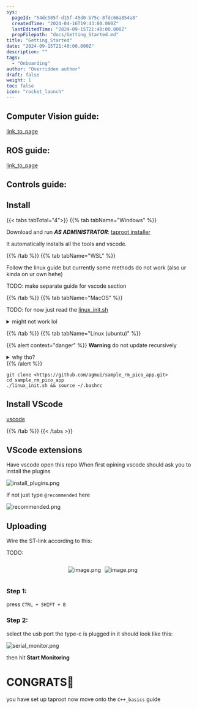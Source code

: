 ```yaml
---
sys:
  pageId: "54dc585f-d15f-45d0-b75c-8fdc66a854a8"
  createdTime: "2024-04-16T19:43:00.000Z"
  lastEditedTime: "2024-09-15T21:40:00.000Z"
  propFilepath: "docs/Getting_Started.md"
title: "Getting_Started"
date: "2024-09-15T21:40:00.000Z"
description: ""
tags:
  - "Onboarding"
author: "Overridden author"
draft: false
weight: 1
toc: false
icon: "rocket_launch"
---
```


## Computer Vision guide:

[link_to_page](86d45bc0-388b-4d26-8848-44f255f73d0e)

## ROS guide:

[link_to_page](3c76c1de-ec8f-46d6-8b0a-294005edc2d5)

## Controls guide:

## Install

{{< tabs tabTotal="4">}}
{{% tab tabName="Windows" %}}

Download and run _**AS ADMINISTRATOR**_: [taproot installer](https://github.com/Thornbots/TeachingFreshies/releases/tag/1.0)

It automatically installs all the tools and vscode.

{{% /tab %}}
{{% tab tabName="WSL" %}}

Follow the linux guide but currently some methods do not work (also ur kinda on ur own hehe)

TODO: make separate guide for vscode section

{{% /tab %}}
{{% tab tabName="MacOS" %}}

TODO: for now just read the [linux_init.sh](https://github.com/agmui/sample_rm_pico_app/blob/main/linux_init.sh)

<details>
<summary>might not work lol</summary>

`brew install libusb pkg-config`

Next install: [vscode](https://code.visualstudio.com/Download)

</details>

{{% /tab %}}
{{% tab tabName="Linux (ubuntu)" %}}

{{% alert context="danger" %}}
**Warning** do not update recursively
<details>
<summary>why tho?</summary>
There are some submodules that may go on for a while (like tinyusb) and I highly
recommend you don't need to get them.
If you want to see what submodules I update just look in `linux_init.sh`
</details>
{{% /alert %}}

```shell
git clone <https://github.com/agmui/sample_rm_pico_app.git>
cd sample_rm_pico_app
./linux_init.sh && source ~/.bashrc
```

## Install VScode

[vscode](https://code.visualstudio.com/Download)

{{% /tab %}}
{{< /tabs >}}

## VScode extensions

Have vscode open this repo
When first opining vscode should ask you to install the plugins

![install_plugins.png](https://prod-files-secure.s3.us-west-2.amazonaws.com/d518164a-d88e-44d1-a4ee-3adb3bd8bce0/89bd30f0-1825-4e77-867b-0a41ce370880/install_plugins.png?X-Amz-Algorithm=AWS4-HMAC-SHA256&X-Amz-Content-Sha256=UNSIGNED-PAYLOAD&X-Amz-Credential=ASIAZI2LB4666ETUPPUC%2F20250428%2Fus-west-2%2Fs3%2Faws4_request&X-Amz-Date=20250428T170725Z&X-Amz-Expires=3600&X-Amz-Security-Token=IQoJb3JpZ2luX2VjEOH%2F%2F%2F%2F%2F%2F%2F%2F%2F%2FwEaCXVzLXdlc3QtMiJHMEUCIGvLk0WiUDL5lX9uIhDxb7m2jEsyfnjYrfBoAJyO%2Bb6SAiEAtUezKx2E7bhAF40bn19pjf0O1Eu7OvQ51e8y6nON5sUq%2FwMIeRAAGgw2Mzc0MjMxODM4MDUiDFCj5%2FbisiGbTjs6dircA3B76oCZnbJDeqRYwNi1OX3MBJa0llIn8CrsOkbdq13S4c5BT2IH%2BuP2buBJ5HKfumBxbKmsP4ymp3POa4DJ0NRpEUw32qPqx%2F4g2%2F4wsVQeFSwZXyAYEMsSA89NrYuaqoE7ngmAtSspr%2FPvHYjdcH6KS%2BpXZW4jKtrYTkbjv%2B6YXV7vfo7EkniPxWXmUg69j%2B8lsOVRiZmYkqbzZ0tvHdRORHinX%2F13%2BguIWvTaqWXCuSVpRXWOaEcqMu4vp%2Fennv8jNtFhP%2BUXZlL7gcVo4vcyPyIjUtEF1CUKrEXGO1HVgJKodwk9N%2F7tCWf6y3NgTL3n1T0wENUWP8vENPNU%2FO23c2lfkQjzl7GVkc80alq%2BIt5tW1JhxelLTy1BGYEQDtXuUC12F12pU5OkeHwcMNtHMs4UHmQ09oVVgkEC0kaS2VIj9921wjBXP%2F7IMnixqKqxQqkqR7WZPDwATzRrrGiN%2BjwabWVMWlF9B8blxpQH1rnXu%2F7tDA0C42C%2FrTs9Vu1Du4obJn9wlhnkAMfnPrLiWl5RrJqY%2Foe%2BQTM6gJapt9GF2h%2BckMmhErQ%2BGbOnYIGL0O6CA1tBKWAnDeWEyLf6tIsdGrY1BeT%2FzRlh%2Ffa11219Aqsn43I9PvzdMP7WvsAGOqUBS1o32vGoL8EW8ddZ7ScACAeHmJEXeUycW8iKX62SToUHqUtjJSnzYG%2FFL%2Bw6NHcATWRTz2NYBKxcU9BNhZlMZCRz45d0DYk6BhwXaGQZer8%2FkAtOinU8AYNw0owOwuMw0B%2FalAOvLOG6v2lBhaAwFzJegoJqKP25H2dac5hrfL0K8LZMbNv1lwlkZBbDwv%2FntOAtiH8ccdx6W8%2Br8P1BpfOTTsvc&X-Amz-Signature=2e7677cc84e7ac7c14d173d7fec7432090ff771eb3dcea9612dc857367a96ef1&X-Amz-SignedHeaders=host&x-id=GetObject)

If not just type `@recommended` here  

![recommended.png](https://prod-files-secure.s3.us-west-2.amazonaws.com/d518164a-d88e-44d1-a4ee-3adb3bd8bce0/61e661e9-5d85-4dfc-be0d-8d2097a5e793/recommended.png?X-Amz-Algorithm=AWS4-HMAC-SHA256&X-Amz-Content-Sha256=UNSIGNED-PAYLOAD&X-Amz-Credential=ASIAZI2LB4666ETUPPUC%2F20250428%2Fus-west-2%2Fs3%2Faws4_request&X-Amz-Date=20250428T170725Z&X-Amz-Expires=3600&X-Amz-Security-Token=IQoJb3JpZ2luX2VjEOH%2F%2F%2F%2F%2F%2F%2F%2F%2F%2FwEaCXVzLXdlc3QtMiJHMEUCIGvLk0WiUDL5lX9uIhDxb7m2jEsyfnjYrfBoAJyO%2Bb6SAiEAtUezKx2E7bhAF40bn19pjf0O1Eu7OvQ51e8y6nON5sUq%2FwMIeRAAGgw2Mzc0MjMxODM4MDUiDFCj5%2FbisiGbTjs6dircA3B76oCZnbJDeqRYwNi1OX3MBJa0llIn8CrsOkbdq13S4c5BT2IH%2BuP2buBJ5HKfumBxbKmsP4ymp3POa4DJ0NRpEUw32qPqx%2F4g2%2F4wsVQeFSwZXyAYEMsSA89NrYuaqoE7ngmAtSspr%2FPvHYjdcH6KS%2BpXZW4jKtrYTkbjv%2B6YXV7vfo7EkniPxWXmUg69j%2B8lsOVRiZmYkqbzZ0tvHdRORHinX%2F13%2BguIWvTaqWXCuSVpRXWOaEcqMu4vp%2Fennv8jNtFhP%2BUXZlL7gcVo4vcyPyIjUtEF1CUKrEXGO1HVgJKodwk9N%2F7tCWf6y3NgTL3n1T0wENUWP8vENPNU%2FO23c2lfkQjzl7GVkc80alq%2BIt5tW1JhxelLTy1BGYEQDtXuUC12F12pU5OkeHwcMNtHMs4UHmQ09oVVgkEC0kaS2VIj9921wjBXP%2F7IMnixqKqxQqkqR7WZPDwATzRrrGiN%2BjwabWVMWlF9B8blxpQH1rnXu%2F7tDA0C42C%2FrTs9Vu1Du4obJn9wlhnkAMfnPrLiWl5RrJqY%2Foe%2BQTM6gJapt9GF2h%2BckMmhErQ%2BGbOnYIGL0O6CA1tBKWAnDeWEyLf6tIsdGrY1BeT%2FzRlh%2Ffa11219Aqsn43I9PvzdMP7WvsAGOqUBS1o32vGoL8EW8ddZ7ScACAeHmJEXeUycW8iKX62SToUHqUtjJSnzYG%2FFL%2Bw6NHcATWRTz2NYBKxcU9BNhZlMZCRz45d0DYk6BhwXaGQZer8%2FkAtOinU8AYNw0owOwuMw0B%2FalAOvLOG6v2lBhaAwFzJegoJqKP25H2dac5hrfL0K8LZMbNv1lwlkZBbDwv%2FntOAtiH8ccdx6W8%2Br8P1BpfOTTsvc&X-Amz-Signature=671d510bd97863f0f0aba062d2d5628e865293022221bea1912b7b1a3cead79e&X-Amz-SignedHeaders=host&x-id=GetObject)

## Uploading

Wire the ST-link according to this:

TODO:

<div style="display: flex;flex-direction: row; column-gap:10px; max-width: 630px;justify-content: center;">
<div>

![image.png](https://prod-files-secure.s3.us-west-2.amazonaws.com/d518164a-d88e-44d1-a4ee-3adb3bd8bce0/210ecb78-1116-4d7b-b9b7-2292f66fa2c2/image.png?X-Amz-Algorithm=AWS4-HMAC-SHA256&X-Amz-Content-Sha256=UNSIGNED-PAYLOAD&X-Amz-Credential=ASIAZI2LB4665FAVRMD5%2F20250428%2Fus-west-2%2Fs3%2Faws4_request&X-Amz-Date=20250428T170728Z&X-Amz-Expires=3600&X-Amz-Security-Token=IQoJb3JpZ2luX2VjEOH%2F%2F%2F%2F%2F%2F%2F%2F%2F%2FwEaCXVzLXdlc3QtMiJHMEUCIAy%2BnnuH%2FA0ltPvzUi5KY0SQVJOjmsbZRIwAOjCLK2RPAiEA3j9%2FXB2eeVcfm8KWKpIkXw94NLoJUavYDwGa8FOjztUq%2FwMIeRAAGgw2Mzc0MjMxODM4MDUiDOQiblatWmkprShp6yrcAwOAT66WrvGYGST%2Bl%2BQd%2F1uoWvejfoRlA8%2BLCPc78twNqq4oHsNfFOznoWcxD2FtslPAjaJc6KxEtutfLTbjMkBD7H1Hx%2F%2Fn1PyhTnCyd5v4BGlAgurtfnpJyMdxNTKD2eKF8tUxIZoFzid3M4kXDko%2FJ%2BpXFcCi80t7gZ6%2Fe%2FNe2hFVHxF00oDlhlJGYPghRlM6hMQD%2FThtkDmKUeIC4fvNT4gA%2BVkT0bFdelLbLv%2B6JY5K9RiJGO9QZ%2FD3GTbJSBPzgob%2BZKD5eAeJz6H2t7tfjaPXYVy4knFQykpJ3MdVONidHB30JEjJ92qYAvWZ4%2BDakXfyALaDRd0AXMTfkvfzYpEfmO4TYRfw0s6LFU646%2BtW8mveo78%2FxPGGq2TiSPe1nWsllHyAovwymP21C7i5MRcADUAC2NvabyhxhvNMQcFyMew09GkmF7BdsL2BLy953kvJKT5ADi7SJMRHtGOnM8uQNnD0Vex8TAXqCr2LVsRz1rXs%2FFst9%2FGSHdPgts7h32FIus6F%2BAP6eOV4u1PXy7BziXS33pPxilPNDj3izlfZrTk1wdP7VN0u2E2lwyPmrLGenHXTgKhrgzJleia0R9hFmPLyZgwrFZhqHezn7Z03%2FfXJtPyyZ%2FV4MNPWvsAGOqUBFNe2GkgtlZbBV%2FOypCcSBrCYlnn32FmPQxlmPWARvrsTxGyyEZLAW2S6Igf6BvfgQhITI3JG4Oc8U0Pa9qdpNOMmyzCZqufAgsaeuqeN3g3qnZf8ksrz75R%2Ff3NAchan3AcCRtm%2FJayPKFAKAej%2B48dw4HBxUbdl5%2BbRuBLVrZc6FthzwT06b%2BjlpSOfRW%2FjWeqms62OgpMR0kw2Ew0fPYxlpGvq&X-Amz-Signature=487fb772b24a863404d468ad219d02eba326c407a53006073a633348d136496e&X-Amz-SignedHeaders=host&x-id=GetObject)

</div>
<div>

![image.png](https://prod-files-secure.s3.us-west-2.amazonaws.com/d518164a-d88e-44d1-a4ee-3adb3bd8bce0/33a0fd0f-8ca6-4a86-8e09-26e95ded1fff/image.png?X-Amz-Algorithm=AWS4-HMAC-SHA256&X-Amz-Content-Sha256=UNSIGNED-PAYLOAD&X-Amz-Credential=ASIAZI2LB466U6NMBIAD%2F20250428%2Fus-west-2%2Fs3%2Faws4_request&X-Amz-Date=20250428T170728Z&X-Amz-Expires=3600&X-Amz-Security-Token=IQoJb3JpZ2luX2VjEOH%2F%2F%2F%2F%2F%2F%2F%2F%2F%2FwEaCXVzLXdlc3QtMiJIMEYCIQCeoRsyzpVzGgKZNIgZoDzzcjvHcmdmrNM2WRVK%2F5A6cAIhAJvF7Y1OvlT8QjQocCdSOZ2diJBwgDgRTA3DmlQJO5jBKv8DCHkQABoMNjM3NDIzMTgzODA1Igz3OV4lRAHTd9fUDcEq3ANXDJavn6UYa9073FdgQaibWUASRGg62QsECx8B0vZqpqVJ7rHYc%2FKAOjTdnt8sul%2FGiCtapJwlU6DvG46G7ebyxObsi77opASON2fiY2XMr97nt6Ju%2B1JoqhiQqya30JLNdj8W0n9maHb%2BdiOj1CGXWm07TcQPucMMDHe%2BX4kgG2scA25m72l9zgJa2wXh48GuR9o8DZIUvK9CYf6a6u%2FAFqkD%2FiCAlA2sIIBr6TPIJQdyhbXJwV2pohwgvHxoPq5tgvVmfw8pYYUE4sSELD9UhV0gcTyzM5UZPqqVSxdaIlTc6ZL%2B4kuS7XRAPhoSvzERelEp2oIUf0KlX4uGuDBbWDrj50JzDXhKemw8BDCQbjZ7XkBaE9cP9yffGDgrfe%2BB6bgOebSvzwqMOzOsAdCKOOZOtsDFnHp6BErYv%2BlU9jKff8p9uuUKFeyhvoGLustnW%2B2QAJUfjhrfNm4lERzh1USec%2BbXHSQiSTUHVMcGLbl1xh6qf9HaCIWogKxDC9Oyyb9sCC5U7THqDEeYGRPBxSSaa7zJUN%2F%2FzTkNwMa86aykzqEjabRQWkV%2BA3cmF9bMEpnlxjKPJbbvjWpaz4aDf%2FGMLg1RkI%2FPXMUYyZ7j%2FNsrVc8P8rqdrRCQujCT177ABjqkAemkltQFNdJzj3Zshc38w6wNQdLLWqh3pNkC2dgYWccuKvJ86iP9FXUT3Jm5qs2u7JB6dggbg%2FxK3dmoMoWaL2tRNpP3U87VhQZplV3KBzDA%2BMys1b2BaYn4nPiG6aSc3smBJ3A0Dgib3EE%2Fc4lW2by6iSG%2B5%2BmQeJjscwJ2Ie7GgW2wwJnFq6nEtqx8iB6Ah6fx7kqfUd2dJY%2F1t4%2B5CS2wGK4S&X-Amz-Signature=700619fa5bb798441ac190aa8e3aa285877270b764674ac6a62660a92d03671a&X-Amz-SignedHeaders=host&x-id=GetObject)

</div>
</div>

### Step 1:

press `CTRL + SHIFT + B`

### Step 2:

select the usb port the type-c is plugged in it should look like this:

![serial_monitor.png](https://prod-files-secure.s3.us-west-2.amazonaws.com/d518164a-d88e-44d1-a4ee-3adb3bd8bce0/f03f4774-05d4-4393-b6a0-d5efb6d315ab/serial_monitor.png?X-Amz-Algorithm=AWS4-HMAC-SHA256&X-Amz-Content-Sha256=UNSIGNED-PAYLOAD&X-Amz-Credential=ASIAZI2LB4666ETUPPUC%2F20250428%2Fus-west-2%2Fs3%2Faws4_request&X-Amz-Date=20250428T170725Z&X-Amz-Expires=3600&X-Amz-Security-Token=IQoJb3JpZ2luX2VjEOH%2F%2F%2F%2F%2F%2F%2F%2F%2F%2FwEaCXVzLXdlc3QtMiJHMEUCIGvLk0WiUDL5lX9uIhDxb7m2jEsyfnjYrfBoAJyO%2Bb6SAiEAtUezKx2E7bhAF40bn19pjf0O1Eu7OvQ51e8y6nON5sUq%2FwMIeRAAGgw2Mzc0MjMxODM4MDUiDFCj5%2FbisiGbTjs6dircA3B76oCZnbJDeqRYwNi1OX3MBJa0llIn8CrsOkbdq13S4c5BT2IH%2BuP2buBJ5HKfumBxbKmsP4ymp3POa4DJ0NRpEUw32qPqx%2F4g2%2F4wsVQeFSwZXyAYEMsSA89NrYuaqoE7ngmAtSspr%2FPvHYjdcH6KS%2BpXZW4jKtrYTkbjv%2B6YXV7vfo7EkniPxWXmUg69j%2B8lsOVRiZmYkqbzZ0tvHdRORHinX%2F13%2BguIWvTaqWXCuSVpRXWOaEcqMu4vp%2Fennv8jNtFhP%2BUXZlL7gcVo4vcyPyIjUtEF1CUKrEXGO1HVgJKodwk9N%2F7tCWf6y3NgTL3n1T0wENUWP8vENPNU%2FO23c2lfkQjzl7GVkc80alq%2BIt5tW1JhxelLTy1BGYEQDtXuUC12F12pU5OkeHwcMNtHMs4UHmQ09oVVgkEC0kaS2VIj9921wjBXP%2F7IMnixqKqxQqkqR7WZPDwATzRrrGiN%2BjwabWVMWlF9B8blxpQH1rnXu%2F7tDA0C42C%2FrTs9Vu1Du4obJn9wlhnkAMfnPrLiWl5RrJqY%2Foe%2BQTM6gJapt9GF2h%2BckMmhErQ%2BGbOnYIGL0O6CA1tBKWAnDeWEyLf6tIsdGrY1BeT%2FzRlh%2Ffa11219Aqsn43I9PvzdMP7WvsAGOqUBS1o32vGoL8EW8ddZ7ScACAeHmJEXeUycW8iKX62SToUHqUtjJSnzYG%2FFL%2Bw6NHcATWRTz2NYBKxcU9BNhZlMZCRz45d0DYk6BhwXaGQZer8%2FkAtOinU8AYNw0owOwuMw0B%2FalAOvLOG6v2lBhaAwFzJegoJqKP25H2dac5hrfL0K8LZMbNv1lwlkZBbDwv%2FntOAtiH8ccdx6W8%2Br8P1BpfOTTsvc&X-Amz-Signature=0dc6afff8d5f3857346d160b249d23a4d96a02c70e7103b8bc78bc1e887899e7&X-Amz-SignedHeaders=host&x-id=GetObject)

then hit **Start Monitoring**

# CONGRATS🎉

you have set up taproot now move onto the `C++_basics` guide
